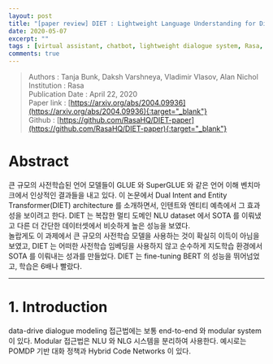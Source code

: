 ```yaml
---
layout: post
title: "[paper review] DIET : Lightweight Language Understanding for Dialogue Systems"
date: 2020-05-07
excerpt: ""
tags : [virtual assistant, chatbot, lightweight dialogue system, Rasa, 라사, paper review]
comments: true
---
```


>Authors : Tanja Bunk, Daksh Varshneya, Vladimir Vlasov, Alan Nichol  
>Institution : Rasa  
>Publication Date : April 22, 2020  
>Paper link : [https://arxiv.org/abs/2004.09936](https://arxiv.org/abs/2004.09936){:target="_blank"}  
>Github : [https://github.com/RasaHQ/DIET-paper](https://github.com/RasaHQ/DIET-paper){:target="_blank"}  


# Abstract

큰 규모의 사전학습된 언어 모델들이 GLUE 와 SuperGLUE 와 같은 언어 이해 벤치마크에서 인상적인 결과들을 내고 있다.
이 논문에서 Dual Intent and Entity Transformer(DIET) architecture 를 소개하면서, 
인텐트와 엔티티 예측에서 그 효과성을 보이려고 한다. DIET 는 복잡한 멀티 도메인 NLU dataset 에서 SOTA 를 이뤄냈고
다른 더 간단한 데이터셋에서 비슷하게 높은 성능을 보였다.  
놀랍게도 이 과제에서 큰 규모의 사전학습 모델을 사용하는 것이 확실히 이득이 아님을 보였고, 
DIET 는 어떠한 사전학습 임베딩을 사용하지 않고 순수하게 지도학습 환경에서 SOTA 를 이뤄내는 성과를 만들었다.
DIET 는 fine-tuning BERT 의 성능을 뛰어넘었고, 학습은 6배나 빨랐다.


---

# 1. Introduction

data-drive dialogue modeling 접근법에는 보통 end-to-end 와 modular system 이 있다.
Modular 접근법은 NLU 와 NLG 시스템을 분리하여 사용한다. 예시로는 POMDP 기반 대화 정책과 Hybrid Code Networks 이 있다.

